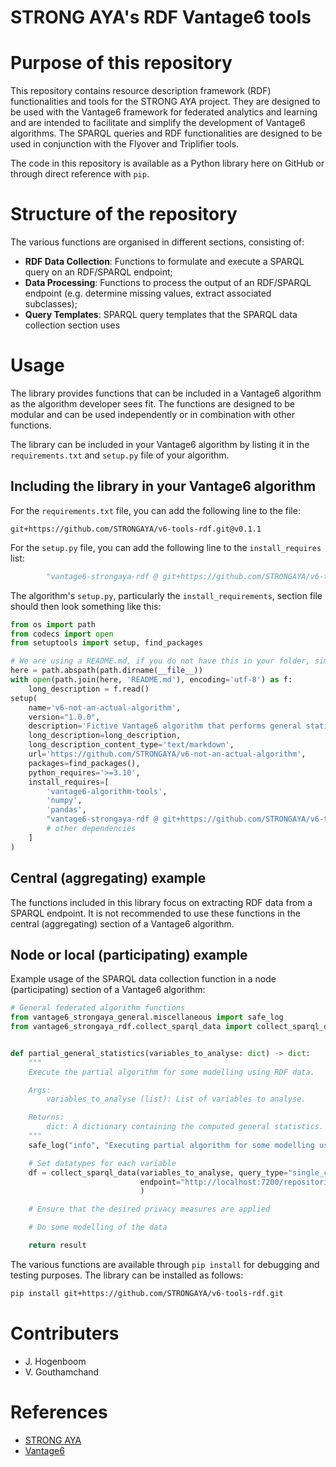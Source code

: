 # STRONG AYA's RDF Vantage6 tools

# Purpose of this repository

This repository contains resource description framework (RDF) functionalities and tools for the STRONG AYA project.
They are designed to be used with the Vantage6 framework for federated analytics and learning
and are intended to facilitate and simplify the development of Vantage6 algorithms.
The SPARQL queries and RDF functionalities are designed to be used in conjunction with the Flyover and Triplifier tools.

The code in this repository is available as a Python library here on GitHub or through direct reference with `pip`.

# Structure of the repository

The various functions are organised in different sections, consisting of:

- **RDF Data Collection**: Functions to formulate and execute a SPARQL query on an RDF/SPARQL endpoint;
- **Data Processing**: Functions to process the output of an RDF/SPARQL endpoint (e.g. determine missing values, extract
  associated subclasses);
- **Query Templates**: SPARQL query templates that the SPARQL data collection section uses

# Usage

The library provides functions that can be included in a Vantage6 algorithm as the algorithm developer sees fit.
The functions are designed to be modular and can be used independently or in combination with other functions.

The library can be included in your Vantage6 algorithm by listing it in the `requirements.txt` and `setup.py` file of
your
algorithm.

## Including the library in your Vantage6 algorithm

For the `requirements.txt` file, you can add the following line to the file:

```
git+https://github.com/STRONGAYA/v6-tools-rdf.git@v0.1.1
```

For the `setup.py` file, you can add the following line to the `install_requires` list:

```python
        "vantage6-strongaya-rdf @ git+https://github.com/STRONGAYA/v6-tools-rdf.git@v0.1.1",
```

The algorithm's `setup.py`, particularly the `install_requirements`, section file should then look something like this:

```python
from os import path
from codecs import open
from setuptools import setup, find_packages

# We are using a README.md, if you do not have this in your folder, simply replace this with a string.
here = path.abspath(path.dirname(__file__))
with open(path.join(here, 'README.md'), encoding='utf-8') as f:
    long_description = f.read()
setup(
    name='v6-not-an-actual-algorithm',
    version="1.0.0",
    description='Fictive Vantage6 algorithm that performs general statistics computation.',
    long_description=long_description,
    long_description_content_type='text/markdown',
    url='https://github.com/STRONGAYA/v6-not-an-actual-algorithm',
    packages=find_packages(),
    python_requires='>=3.10',
    install_requires=[
        'vantage6-algorithm-tools',
        'numpy',
        'pandas',
        "vantage6-strongaya-rdf @ git+https://github.com/STRONGAYA/v6-tools-rdf.git@v0.1.1"
        # other dependencies
    ]
)
```

## Central (aggregating) example

The functions included in this library focus on extracting RDF data from a SPARQL endpoint.
It is not recommended to use these functions in the central (aggregating) section of a Vantage6 algorithm.

## Node or local (participating) example

Example usage of the SPARQL data collection function in a node (participating) section of a Vantage6 algorithm:

```python
# General federated algorithm functions
from vantage6_strongaya_general.miscellaneous import safe_log
from vantage6_strongaya_rdf.collect_sparql_data import collect_sparql_data


def partial_general_statistics(variables_to_analyse: dict) -> dict:
    """
    Execute the partial algorithm for some modelling using RDF data.

    Args:
        variables_to_analyse (list): List of variables to analyse.

    Returns:
        dict: A dictionary containing the computed general statistics.
    """
    safe_log("info", "Executing partial algorithm for some modelling using RDF data.")

    # Set datatypes for each variable
    df = collect_sparql_data(variables_to_analyse, query_type="single_column",
                             endpoint="http://localhost:7200/repositories/userRepo",
                             )

    # Ensure that the desired privacy measures are applied

    # Do some modelling of the data

    return result
```

The various functions are available through `pip install` for debugging and testing purposes.
The library can be installed as follows:

```bash
pip install git+https://github.com/STRONGAYA/v6-tools-rdf.git
```

# Contributers

- J. Hogenboom
- V. Gouthamchand

# References

- [STRONG AYA](https://strongaya.eu/)
- [Vantage6](vantage6.ai)